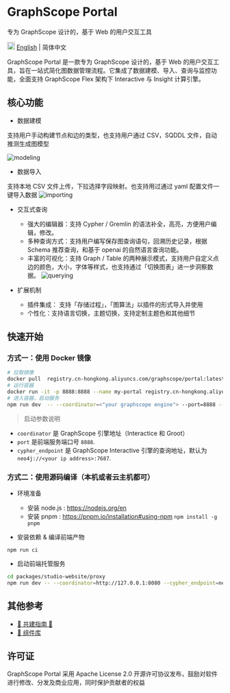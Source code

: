 <!-- <h1 align="center">
    <img src="https://graphscope.io/assets/images/graphscope-logo.svg" width="400" alt="graphscope-logo">
</h1>

<p align="center">
   专为 GraphScope 设计的，基于 Web 的用户交互工具
</p>

<div align="center"> -->

<!-- [![Version](https://badgen.net/npm/v/@graphscope/studio-query)](https://www.npmjs.com/@graphscope/studio-query)

![Latest commit](https://badgen.net/github/last-commit/graphscope/portal)
   -->
</div>

# GraphScope Portal

专为 GraphScope 设计的，基于 Web 的用户交互工具

<img src="https://gw.alipayobjects.com/zos/antfincdn/R8sN%24GNdh6/language.svg" width="18"> [English](/docs/README.md) | 简体中文

GraphScope Portal 是一款专为 GraphScope 设计的，基于 Web 的用户交互工具，旨在一站式简化图数据管理流程。它集成了数据建模、导入、查询与监控功能，全面支持 GraphScope Flex 架构下 Interactive 与 Insight 计算引擎。

## 核心功能

- 数据建模

支持用户手动构建节点和边的类型，也支持用户通过 CSV，SQDDL 文件，自动推测生成图模型

![modeling](https://img.alicdn.com/imgextra/i2/O1CN01rCtTYy1ryeXesYuT5_!!6000000005700-0-tps-3490-1918.jpg)

- 数据导入

支持本地 CSV 文件上传，下拉选择字段映射。也支持用过通过 yaml 配置文件一键导入数据
![importing](https://img.alicdn.com/imgextra/i2/O1CN01uqf3lF1Kudkh0dbvR_!!6000000001224-0-tps-3472-1894.jpg)

- 交互式查询

  - 强大的编辑器：支持 Cypher / Gremlin 的语法补全，高亮，方便用户编辑，修改。
  - 多种查询方式：支持用户编写保存图查询语句，回溯历史记录，根据 Schema 推荐查询，和基于 openai 的自然语言查询功能。
  - 丰富的可视化：支持 Graph / Table 的两种展示模式，支持用户自定义点边的颜色，大小，字体等样式，也支持通过「切换图表」进一步洞察数据。
    ![querying](https://img.alicdn.com/imgextra/i4/O1CN01la3ZwB1HXn95Thc7C_!!6000000000768-0-tps-3518-1904.jpg)

- 扩展机制

  - 插件集成： 支持「存储过程」，「图算法」以插件的形式导入并使用
  - 个性化：支持语言切换，主题切换，支持定制主题色和其他细节

## 快速开始

### 方式一：使用 Docker 镜像

```bash
# 拉取镜像
docker pull  registry.cn-hongkong.aliyuncs.com/graphscope/portal:latest
# 运行容器
docker run -it -p 8888:8888 --name my-portal registry.cn-hongkong.aliyuncs.com/graphscope/portal:latest
# 进入容器，启动服务
npm run dev  -- --coordinator=<"your graphscope engine"> --port=8888 --cypher_endpoint=neo4j://xx.xx.xx.xx:7687

```

> 启动参数说明

- `coordinator` 是 GraphScope 引擎地址（Interactice 和 Groot）
- `port` 是前端服务端口号 `8888`.
- `cypher_endpoint` 是 GraphScope Interactive 引擎的查询地址，默认为 `neo4j://<your ip address>:7687`.

### 方式二：使用源码编译（本机或者云主机都可）

- 环境准备

  - 安装 node.js : https://nodejs.org/en
  - 安装 pnpm : https://pnpm.io/installation#using-npm `npm install -g pnpm`

- 安装依赖 & 编译前端产物

`npm run ci`

- 启动前端托管服务

```bash
cd packages/studio-website/proxy
npm run dev -- --coordinator=http://127.0.0.1:8080 --cypher_endpoint=neo4j://xx.xx.xx.xx:7687
```

## 其他参考

- [👏 共建指南 👏]('./CONTRIBUTING.zh-CN.md')
- [ 🔧 组件库](https://portal-bim.pages.dev/)

## 许可证

GraphScope Portal 采用 Apache License 2.0 开源许可协议发布，鼓励对软件进行修改、分发及商业应用，同时保护贡献者的权益
